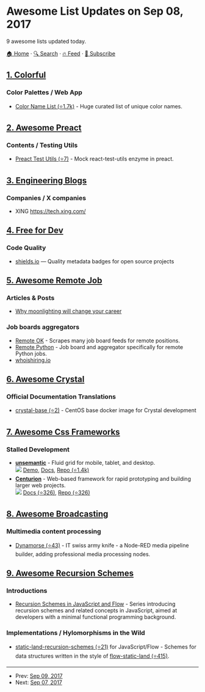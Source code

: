 # Awesome List Updates on Sep 08, 2017

9 awesome lists updated today.

[🏠 Home](/README.md) · [🔍 Search](https://www.trackawesomelist.com/search/) · [🔥 Feed](https://www.trackawesomelist.com/rss.xml) · [📮 Subscribe](https://trackawesomelist.us17.list-manage.com/subscribe?u=d2f0117aa829c83a63ec63c2f&id=36a103854c)



## [1. Colorful](/content/Siddharth11/Colorful/README.md)

### Color Palettes / Web App

*   [Color Name List (⭐1.7k)](https://github.com/meodai/color-names/) - Huge curated list of unique color names.

## [2. Awesome Preact](/content/preactjs/awesome-preact/README.md)

### Contents / Testing Utils

*   [Preact Test Utils (⭐7)](https://github.com/windyGex/preact-test-utils) - Mock react-test-utils enzyme in preact.

## [3. Engineering Blogs](/content/kilimchoi/engineering-blogs/README.md)

### Companies / X companies

*   XING <https://tech.xing.com/>

## [4. Free for Dev](/content/ripienaar/free-for-dev/README.md)

### Code Quality

*   [shields.io](https://shields.io) — Quality metadata badges for open source projects

## [5. Awesome Remote Job](/content/lukasz-madon/awesome-remote-job/README.md)

### Articles & Posts

*   [Why moonlighting will change your career](https://blog.landing.jobs/why-moonlighting-will-change-your-career-7e8aac3dc25f)

### Job boards aggregators

*   [Remote OK](https://remoteok.io/) - Scrapes many job board feeds for remote positions.
*   [Remote Python](https://www.remotepython.com/) - Job board and aggregator specifically for remote Python jobs.
*   [whoishiring.io](https://whoishiring.io/#!/search/19.41/-43.14/2/?remote=true)

## [6. Awesome Crystal](/content/veelenga/awesome-crystal/README.md)

### Official Documentation Translations

*   [crystal-base (⭐2)](https://github.com/ruivieira/crystal-base) - CentOS base docker image for Crystal development

## [7. Awesome Css Frameworks](/content/troxler/awesome-css-frameworks/README.md)

### Stalled Development

*   [**unsemantic**](https://unsemantic.com) - Fluid grid for mobile, tablet, and desktop.\
    ![](https://img.shields.io/github/stars/nathansmith/unsemantic.svg?style=social\&label=Star)
    [Demo](https://unsemantic.com/demo-responsive),
    [Docs](https://unsemantic.com/css-documentation),
    [Repo (⭐1.4k)](https://github.com/nathansmith/unsemantic)
*   [**Centurion**](https://www.centurionframework.com) - Web-based framework for rapid prototyping and building larger web projects.\
    ![](https://img.shields.io/github/stars/justinhough/Centurion.svg?style=social\&label=Star)
    [Docs (⭐326)](https://github.com/justinhough/Centurion/blob/master/DOCUMENTATION.md),
    [Repo (⭐326)](https://github.com/justinhough/Centurion)

## [8. Awesome Broadcasting](/content/ebu/awesome-broadcasting/README.md)

### Multimedia content processing

*   [Dynamorse (⭐43)](https://github.com/Streampunk/node-red-contrib-dynamorse-core) - IT swiss army knife - a Node-RED media pipeline builder, adding professional media processing nodes.

## [9. Awesome Recursion Schemes](/content/passy/awesome-recursion-schemes/README.md)

### Introductions

*   [Recursion Schemes in JavaScript and Flow](https://medium.com/@JosephJnk/recursion-schemes-in-javascript-and-flow-with-static-land-recursision-schemes-97cf10599fb7) -
    Series introducing recursion schemes and related concepts in JavaScript,
    aimed at developers with a minimal functional programming background.

### Implementations / Hylomorphisms in the Wild

*   [static-land-recursion-schemes (⭐21)](https://github.com/JosephJNK/static-land-recursion-schemes) for JavaScript/Flow -
    Schemes for data structures written in the style of [flow-static-land (⭐415)](https://github.com/gcanti/flow-static-land).

---

- Prev: [Sep 09, 2017](/content/2017/09/09/README.md)
- Next: [Sep 07, 2017](/content/2017/09/07/README.md)